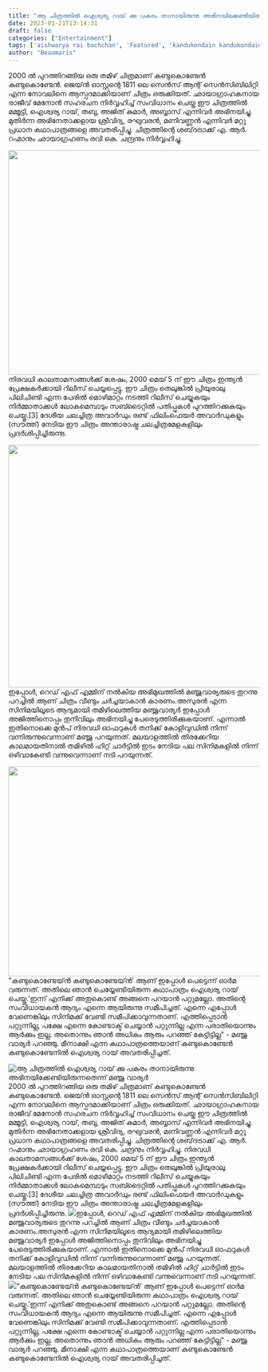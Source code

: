 ```yaml
---
title: "ആ ചിത്രത്തിൽ ഐശ്വര്യ റായ് ക്കു പകരം താനായിരുന്നു അഭിനയിക്കേണ്ടിയിരുന്നതെന്ന് മഞ്ജു വാര്യർ"
date: 2023-01-21T13:14:31
draft: false
categories: ["Entertainment"]
tags: ['aishwarya rai bachchan', 'Featured', 'kandukondain kandukondain', 'manju warrier']
author: "Beaumaris"
---
```


2000 ൽ പുറത്തിറങ്ങിയ ഒരു തമിഴ് ചിത്രമാണ് കണ്ടുകൊണ്ടേൻ കണ്ടുകൊണ്ടേൻ. ജെയ്ൻ ഓസ്റ്റന്റെ 1811 ലെ സെൻസ് ആന്റ് സെൻസിബിലിറ്റി എന്ന നോവലിനെ ആസ്പദമാക്കിയാണ് ചിത്രം ഒരുക്കിയത്. ഛായാഗ്രാഹകനായ രാജീവ് മേനോൻ സഹരചന നിർവ്വഹിച്ച് സംവിധാനം ചെയ്ത ഈ ചിത്രത്തിൽ മമ്മൂട്ടി, ഐശ്വര്യ റായ്, തബു, അജിത് കുമാർ, അബ്ബാസ് എന്നിവർ അഭിനയിച്ചു. മുതിർന്ന അഭിനേതാക്കളായ ശ്രീവിദ്യ, രഘുവരൻ, മണിവണ്ണൻ എന്നിവർ മറ്റു പ്രധാന കഥാപാത്രങ്ങളെ അവതരിപ്പിച്ചു. ചിത്രത്തിന്റെ ശബ്‌ദട്രാക്ക് എ. ആർ. റഹ്മാനും ഛായാഗ്രഹണം രവി കെ. ചന്ദ്രനും നിർവ്വഹിച്ചു.

<img class="size-large wp-image-380304 aligncenter" src="https://cdn.boolokam.com/articles/2023/01/kandu-1024x576.jpg" alt="" width="800" height="450" />നിരവധി കാലതാമസങ്ങൾക്ക് ശേഷം, 2000 മെയ് 5 ന് ഈ ചിത്രം ഇന്ത്യൻ പ്രേക്ഷകർക്കായി റിലീസ് ചെയ്യപ്പെട്ടു. ഈ ചിത്രം തെലുങ്കിൽ പ്രിയുരാലു പിലിചിണ്ടി എന്ന പേരിൽ മൊഴിമാറ്റം നടത്തി റിലീസ് ചെയ്യുകയും നിർമ്മാതാക്കൾ ലോകമെമ്പാടും സബ്ടൈറ്റിൽ പതിപ്പുകൾ പുറത്തിറക്കുകയും ചെയ്തു.[3] ദേശീയ ചലച്ചിത്ര അവാർഡും രണ്ട് ഫിലിംഫെയർ അവാർഡുകളും (സൗത്ത്) നേടിയ ഈ ചിത്രം അന്താരാഷ്ട്ര ചലച്ചിത്രമേളകളിലും പ്രദർശിപ്പിച്ചിരുന്നു.

<img class="size-large wp-image-380305 aligncenter" src="https://cdn.boolokam.com/articles/2023/01/eff-1024x622.jpg" alt="" width="800" height="486" />ഇപ്പോൾ, റെഡ് എഫ് എമ്മിന് നല്‍കിയ അഭിമുഖത്തിൽ മഞ്ജുവാര്യരുടെ തുറന്നു പറച്ചിൽ ആണ് ചിത്രം വീണ്ടും ചർച്ചയാകാൻ കാരണം.അസുരൻ എന്ന സിനിമയിലൂടെ ആദ്യമായി തമിഴിലെത്തിയ മഞ്ജുവാര്യർ ഇപ്പോൾ അജിത്തിനൊപ്പം തുനിവിലും അഭിനയിച്ചു പേരെടുത്തിരിക്കുകയാണ്. എന്നാൽ ഇതിനൊക്കെ മുൻപ് നിരവധി ഓഫറുകള്‍ തനിക്ക് കോളിവുഡില്‍ നിന്ന് വന്നിരുന്നുവെന്നാണ് മഞ്ജു പറയുന്നത്. മലയാളത്തില്‍ തിരക്കേറിയ കാലമായതിനാൽ തമിഴിൽ ഹിറ്റ് ചാര്‍ട്ടില്‍ ഇടം നേടിയ പല സിനിമകളില്‍ നിന്ന് ഒഴിവാകേണ്ടി വന്നുവെന്നാണ് നടി പറയുന്നത്.

<img class="size-large wp-image-380306 aligncenter" src="https://cdn.boolokam.com/articles/2023/01/manjuwarrier-1024x538.jpg" alt="" width="800" height="420" />"കണ്ടുകൊണ്ടേയ്ന്‍ കണ്ടുകൊണ്ടേയ്ന്‍’ ആണ് ഇപ്പോള്‍ പെട്ടെന്ന് ഓര്‍മ വരുന്നത്. അതിലെ ഞാന്‍ ചെയ്യേണ്ടിയിരുന്ന കഥാപാത്രം ഐശ്വര്യ റായ് ചെയ്തു.’ഇന്ന് എനിക്ക് അതുകൊണ്ട് അങ്ങനെ പറയാന്‍ പറ്റുമല്ലോ. അതിന്റെ സംവിധായകന്‍ ആദ്യം എന്നെ ആയിരുന്നു സമീപിച്ചത്. എന്നെ എപ്പോള്‍ വേണെങ്കിലും സിനിമക്ക് വേണ്ടി സമീപിക്കാവുന്നതാണ്. എത്തിപ്പെടാന്‍ പറ്റുന്നില്ല, പക്ഷേ എന്നെ കോണ്ടാക്ട് ചെയ്യാന്‍ പറ്റുന്നില്ല എന്ന പരാതിയൊന്നും ആര്‍ക്കും ഇല്ല. അതൊന്നും ഞാന്‍ അധികം ആരും പറഞ്ഞ് കേട്ടിട്ടില്ല" - മഞ്ജു വാര്യര്‍ പറഞ്ഞു. മീനാക്ഷി എന്ന കഥാപാത്രത്തെയാണ് കണ്ടുകൊണ്ടേൻ കണ്ടുകൊണ്ടേനിൽ ഐശ്വര്യ റായ് അവതരിപ്പിച്ചത്.


![ആ ചിത്രത്തിൽ ഐശ്വര്യ റായ് ക്കു പകരം താനായിരുന്നു അഭിനയിക്കേണ്ടിയിരുന്നതെന്ന് മഞ്ജു വാര്യർ](https://cdn.boolokam.com/articles/2023/01/kandu-1024x576.jpg)2000 ൽ പുറത്തിറങ്ങിയ ഒരു തമിഴ് ചിത്രമാണ് കണ്ടുകൊണ്ടേൻ കണ്ടുകൊണ്ടേൻ. ജെയ്ൻ ഓസ്റ്റന്റെ 1811 ലെ സെൻസ് ആന്റ് സെൻസിബിലിറ്റി എന്ന നോവലിനെ ആസ്പദമാക്കിയാണ് ചിത്രം ഒരുക്കിയത്. ഛായാഗ്രാഹകനായ രാജീവ് മേനോൻ സഹരചന നിർവ്വഹിച്ച് സംവിധാനം ചെയ്ത ഈ ചിത്രത്തിൽ മമ്മൂട്ടി, ഐശ്വര്യ റായ്, തബു, അജിത് കുമാർ, അബ്ബാസ് എന്നിവർ അഭിനയിച്ചു. മുതിർന്ന അഭിനേതാക്കളായ ശ്രീവിദ്യ, രഘുവരൻ, മണിവണ്ണൻ എന്നിവർ മറ്റു പ്രധാന കഥാപാത്രങ്ങളെ അവതരിപ്പിച്ചു. ചിത്രത്തിന്റെ ശബ്‌ദട്രാക്ക് എ. ആർ. റഹ്മാനും ഛായാഗ്രഹണം രവി കെ. ചന്ദ്രനും നിർവ്വഹിച്ചു. നിരവധി കാലതാമസങ്ങൾക്ക് ശേഷം, 2000 മെയ് 5 ന് ഈ ചിത്രം ഇന്ത്യൻ പ്രേക്ഷകർക്കായി റിലീസ് ചെയ്യപ്പെട്ടു. ഈ ചിത്രം തെലുങ്കിൽ പ്രിയുരാലു പിലിചിണ്ടി എന്ന പേരിൽ മൊഴിമാറ്റം നടത്തി റിലീസ് ചെയ്യുകയും നിർമ്മാതാക്കൾ ലോകമെമ്പാടും സബ്ടൈറ്റിൽ പതിപ്പുകൾ പുറത്തിറക്കുകയും ചെയ്തു.[3] ദേശീയ ചലച്ചിത്ര അവാർഡും രണ്ട് ഫിലിംഫെയർ അവാർഡുകളും (സൗത്ത്) നേടിയ ഈ ചിത്രം അന്താരാഷ്ട്ര ചലച്ചിത്രമേളകളിലും പ്രദർശിപ്പിച്ചിരുന്നു. ![](https://cdn.boolokam.com/articles/2023/01/eff-1024x622.jpg)ഇപ്പോൾ, റെഡ് എഫ് എമ്മിന് നല്‍കിയ അഭിമുഖത്തിൽ മഞ്ജുവാര്യരുടെ തുറന്നു പറച്ചിൽ ആണ് ചിത്രം വീണ്ടും ചർച്ചയാകാൻ കാരണം.അസുരൻ എന്ന സിനിമയിലൂടെ ആദ്യമായി തമിഴിലെത്തിയ മഞ്ജുവാര്യർ ഇപ്പോൾ അജിത്തിനൊപ്പം തുനിവിലും അഭിനയിച്ചു പേരെടുത്തിരിക്കുകയാണ്. എന്നാൽ ഇതിനൊക്കെ മുൻപ് നിരവധി ഓഫറുകള്‍ തനിക്ക് കോളിവുഡില്‍ നിന്ന് വന്നിരുന്നുവെന്നാണ് മഞ്ജു പറയുന്നത്. മലയാളത്തില്‍ തിരക്കേറിയ കാലമായതിനാൽ തമിഴിൽ ഹിറ്റ് ചാര്‍ട്ടില്‍ ഇടം നേടിയ പല സിനിമകളില്‍ നിന്ന് ഒഴിവാകേണ്ടി വന്നുവെന്നാണ് നടി പറയുന്നത്. ![](https://cdn.boolokam.com/articles/2023/01/manjuwarrier-1024x538.jpg)"കണ്ടുകൊണ്ടേയ്ന്‍ കണ്ടുകൊണ്ടേയ്ന്‍’ ആണ് ഇപ്പോള്‍ പെട്ടെന്ന് ഓര്‍മ വരുന്നത്. അതിലെ ഞാന്‍ ചെയ്യേണ്ടിയിരുന്ന കഥാപാത്രം ഐശ്വര്യ റായ് ചെയ്തു.’ഇന്ന് എനിക്ക് അതുകൊണ്ട് അങ്ങനെ പറയാന്‍ പറ്റുമല്ലോ. അതിന്റെ സംവിധായകന്‍ ആദ്യം എന്നെ ആയിരുന്നു സമീപിച്ചത്. എന്നെ എപ്പോള്‍ വേണെങ്കിലും സിനിമക്ക് വേണ്ടി സമീപിക്കാവുന്നതാണ്. എത്തിപ്പെടാന്‍ പറ്റുന്നില്ല, പക്ഷേ എന്നെ കോണ്ടാക്ട് ചെയ്യാന്‍ പറ്റുന്നില്ല എന്ന പരാതിയൊന്നും ആര്‍ക്കും ഇല്ല. അതൊന്നും ഞാന്‍ അധികം ആരും പറഞ്ഞ് കേട്ടിട്ടില്ല" - മഞ്ജു വാര്യര്‍ പറഞ്ഞു. മീനാക്ഷി എന്ന കഥാപാത്രത്തെയാണ് കണ്ടുകൊണ്ടേൻ കണ്ടുകൊണ്ടേനിൽ ഐശ്വര്യ റായ് അവതരിപ്പിച്ചത്.
